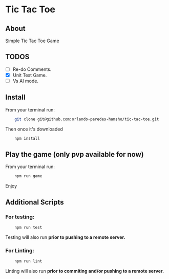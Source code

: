 # Tic Tac Toe

## About ##

Simple Tic Tac Toe Game

## TODOS ##

- [ ] Re-do Comments.
- [x] Unit Test Game.
- [ ] Vs AI mode.

## Install ##

From your terminal run:

```bash
    git clone git@github.com:orlando-paredes-hamsho/tic-tac-toe.git
```

Then once it's downloaded

```bash
    npm install
```

## Play the game (only pvp available for now) ##

From your terminal run:

```bash
    npm run game 
```

Enjoy

## Additional Scripts ##

### For testing:

```bash
    npm run test 
```

Testing will also run **prior to pushing to a remote server.**

### For Linting:

```bash
    npm run lint
```

Linting will also run **prior to commiting and/or pushing to a remote server.**

